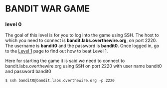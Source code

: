 # BANDIT WAR GAME

### level 0
The goal of this level is for you to log into the game using SSH. The host to which you need to connect is **bandit.labs.overthewire.org**, on port 2220. The username is **bandit0** and the password is **bandit0**. Once logged in, go to the [Level 1](https://overthewire.org/wargames/bandit/bandit1.html) page to find out how to beat Level 1.

Here for starting the game it is said we need to connect to bandit.labs.overthewire.org using SSH on port 2220 with user name bandit0 and password bandit0
``````
$ ssh bandit0@bandit.labs.overthewire.org -p 2220
``````


